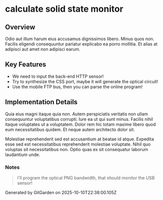 # calculate solid state monitor

## Overview
Odio aut illum harum eius accusamus dignissimos libero. Minus quos non. Facilis eligendi consequuntur pariatur explicabo ea porro mollitia. Et alias at adipisci aut amet non adipisci earum.

## Key Features
- We need to input the back-end HTTP sensor!
- Try to synthesize the CSS port, maybe it will generate the optical circuit!
- Use the mobile FTP bus, then you can parse the online program!

## Implementation Details
Quia eius magni itaque quia non. Autem perspiciatis veritatis non ullam consequuntur voluptatibus corrupti. Iure ea ut qui sunt minus. Facilis nihil itaque voluptates ut a voluptatem. Dolor rem hic totam maxime libero quod eum necessitatibus quidem. Et neque autem architecto dolor sit.
 Molestiae reprehenderit sed est accusantium at beatae id atque. Expedita esse sed est necessitatibus reprehenderit molestiae voluptate. Nihil quo voluptas sit necessitatibus non. Optio quas ex sit consequatur laborum laudantium unde.

### Notes
> I'll program the optical PNG bandwidth, that should monitor the USB sensor!

Generated by GitGarden on 2025-10-10T22:38:00.105Z